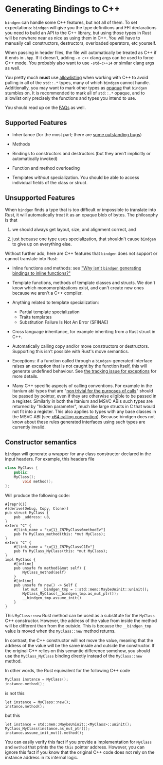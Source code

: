 # Generating Bindings to C++

`bindgen` can handle some C++ features, but not all of them. To set
expectations: `bindgen` will give you the type definitions and FFI declarations
you need to build an API to the C++ library, but using those types in Rust will
be nowhere near as nice as using them in C++. You will have to manually call
constructors, destructors, overloaded operators, etc yourself.

When passing in header files, the file will automatically be treated as C++ if
it ends in `.hpp`. If it doesn't, adding `-x c++` clang args can be used to
force C++ mode. You probably also want to use `-std=c++14` or similar clang args
as well.

You pretty much **must** use [allowlisting](./allowlisting.md) when working
with C++ to avoid pulling in all of the `std::.*` types, many of which `bindgen`
cannot handle. Additionally, you may want to mark other types as
[opaque](./opaque.md) that `bindgen` stumbles on. It is recommended to mark
all of `std::.*` opaque, and to allowlist only precisely the functions and types
you intend to use.

You should read up on the [FAQs](./faq.md) as well.

## Supported Features

* Inheritance (for the most part; there are
  [some outstanding bugs](https://github.com/rust-lang/rust-bindgen/issues/380))

* Methods

* Bindings to constructors and destructors (but they aren't implicitly or
  automatically invoked)

* Function and method overloading

* Templates *without* specialization. You should be able to access individual
  fields of the class or struct.

## Unsupported Features

When `bindgen` finds a type that is too difficult or impossible to translate
into Rust, it will automatically treat it as an opaque blob of bytes. The
philosophy is that

1. we should always get layout, size, and alignment correct, and

2. just because one type uses specialization, that shouldn't cause `bindgen` to
   give up on everything else.

Without further ado, here are C++ features that `bindgen` does not support or
cannot translate into Rust:

* Inline functions and methods: see
["Why isn't `bindgen` generating bindings to inline functions?"](./faq.md#why-isnt-bindgen-generating-bindings-to-inline-functions)

* Template functions, methods of template classes and structs. We don't know
  which monomorphizations exist, and can't create new ones because we aren't a
  C++ compiler.

* Anything related to template specialization:
  * Partial template specialization
  * Traits templates
  * Substitution Failure Is Not An Error (SFINAE)

* Cross language inheritance, for example inheriting from a Rust struct in C++.

* Automatically calling copy and/or move constructors or destructors. Supporting
  this isn't possible with Rust's move semantics.

* Exceptions: if a function called through a `bindgen`-generated interface
  raises an exception that is not caught by the function itself, this will
  generate undefined behaviour. See
  [the tracking issue for exceptions](https://github.com/rust-lang/rust-bindgen/issues/1208)
  for more details.
  
* Many C++ specific aspects of calling conventions. For example in the Itanium abi types that are 
  "[non trivial for the purposes of calls](https://itanium-cxx-abi.github.io/cxx-abi/abi.html#non-trivial)" 
  should be passed by pointer, even if they are otherwise eligible to be passed in a register.
  Similarly in both the Itanium and MSVC ABIs such types are returned by "hidden parameter", much like
  large structs in C that would not fit into a register. This also applies to types with any base classes
  in the MSVC ABI (see [x64 calling convention](https://learn.microsoft.com/en-us/cpp/build/x64-calling-convention?view=msvc-170#return-values)).
  Because bindgen does not know about these rules generated interfaces using such types are currently invalid.

## Constructor semantics

`bindgen` will generate a wrapper for any class constructor declared in the
input headers. For example, this headers file

```c++
class MyClass {
    public:
	MyClass();
        void method();
};
```

Will produce the following code:
```rust,ignore
#[repr(C)]
#[derive(Debug, Copy, Clone)]
pub struct MyClass {
    pub _address: u8,
}
extern "C" {
    #[link_name = "\u{1}_ZN7MyClass6methodEv"]
    pub fn MyClass_method(this: *mut MyClass);
}
extern "C" {
    #[link_name = "\u{1}_ZN7MyClassC1Ev"]
    pub fn MyClass_MyClass(this: *mut MyClass);
}
impl MyClass {
    #[inline]
    pub unsafe fn method(&mut self) {
        MyClass_method(self)
    }
    #[inline]
    pub unsafe fn new() -> Self {
        let mut __bindgen_tmp = ::std::mem::MaybeUninit::uninit();
        MyClass_MyClass(__bindgen_tmp.as_mut_ptr());
        __bindgen_tmp.assume_init()
    }
}
```
This `MyClass::new` Rust method can be used as a substitute for the `MyClass`
C++ constructor. However, the address of the value from inside the method will
be different than from the outside. This is because the `__bindgen_tmp` value
is moved when the `MyClass::new` method returns.

In contrast, the C++ constructor will not move the value, meaning that the
address of the value will be the same inside and outside the constructor.
If the original C++ relies on this semantic difference somehow, you should use the
`MyClass_MyClass` binding directly instead of the `MyClass::new` method.

In other words, the Rust equivalent for the following C++ code

```c++
MyClass instance = MyClass();
instance.method();
```

is not this

```rust,ignore
let instance = MyClass::new();
instance.method();
```

but this

```rust,ignore
let instance = std::mem::MaybeUninit::<MyClass>::uninit();
MyClass_MyClass(instance.as_mut_ptr());
instance.assume_init_mut().method();
```

You can easily verify this fact if you provide a implementation for `MyClass`
and `method` that prints the the `this` pointer address. However, you can
ignore this fact if you know that the original C++ code does not rely on the
instance address in its internal logic.
